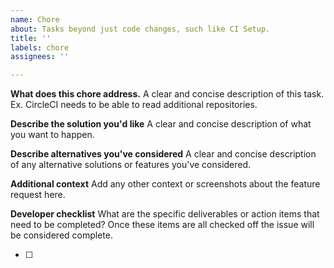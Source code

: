```yaml
---
name: Chore
about: Tasks beyond just code changes, such like CI Setup.
title: ''
labels: chore
assignees: ''

---
```


**What does this chore address.**
A clear and concise description of this task. Ex. CircleCI needs to be able to read additional repositories.

**Describe the solution you'd like**
A clear and concise description of what you want to happen.

**Describe alternatives you've considered**
A clear and concise description of any alternative solutions or features you've considered.

**Additional context**
Add any other context or screenshots about the feature request here.

**Developer checklist**
What are the specific deliverables or action items that need to be completed? Once these items are all checked off the issue will be considered complete.

- [ ]
